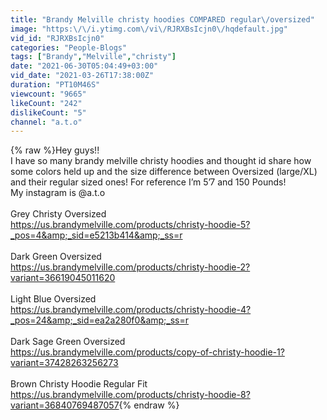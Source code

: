 ```yaml
---
title: "Brandy Melville christy hoodies COMPARED regular\/oversized"
image: "https:\/\/i.ytimg.com\/vi\/RJRXBsIcjn0\/hqdefault.jpg"
vid_id: "RJRXBsIcjn0"
categories: "People-Blogs"
tags: ["Brandy","Melville","christy"]
date: "2021-06-30T05:04:49+03:00"
vid_date: "2021-03-26T17:38:00Z"
duration: "PT10M46S"
viewcount: "9665"
likeCount: "242"
dislikeCount: "5"
channel: "a.t.o"
---
```

{% raw %}Hey guys!! <br />I have so many brandy melville christy hoodies and thought id share how some colors held up and the size difference between Oversized (large/XL) and their regular sized ones! For reference I’m 5’7 and 150 Pounds! <br />My instagram is @a.t.o<br /><br />Grey Christy Oversized <br /><a rel="nofollow" target="blank" href="https://us.brandymelville.com/products/christy-hoodie-5?_pos=4&amp;_sid=e5213b414&amp;_ss=r">https://us.brandymelville.com/products/christy-hoodie-5?_pos=4&amp;_sid=e5213b414&amp;_ss=r</a><br /><br />Dark Green Oversized <br /><a rel="nofollow" target="blank" href="https://us.brandymelville.com/products/christy-hoodie-2?variant=36619045011620">https://us.brandymelville.com/products/christy-hoodie-2?variant=36619045011620</a><br /><br />Light Blue Oversized <br /><a rel="nofollow" target="blank" href="https://us.brandymelville.com/products/christy-hoodie-4?_pos=24&amp;_sid=ea2a280f0&amp;_ss=r">https://us.brandymelville.com/products/christy-hoodie-4?_pos=24&amp;_sid=ea2a280f0&amp;_ss=r</a><br /><br />Dark Sage Green Oversized<br /><a rel="nofollow" target="blank" href="https://us.brandymelville.com/products/copy-of-christy-hoodie-1?variant=37428263256273">https://us.brandymelville.com/products/copy-of-christy-hoodie-1?variant=37428263256273</a><br /><br />Brown Christy Hoodie Regular Fit<br /><a rel="nofollow" target="blank" href="https://us.brandymelville.com/products/christy-hoodie-8?variant=36840769487057">https://us.brandymelville.com/products/christy-hoodie-8?variant=36840769487057</a>{% endraw %}
